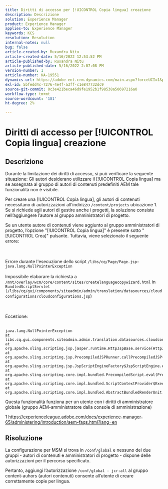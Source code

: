 ```yaml
---
title: Diritti di accesso per [!UICONTROL Copia lingua] creazione
description: Descrizione
solution: Experience Manager
product: Experience Manager
applies-to: Experience Manager
keywords: KCS
resolution: Resolution
internal-notes: null
bug: false
article-created-by: Ruxandra Nitu
article-created-date: 5/16/2022 12:53:52 PM
article-published-by: Ruxandra Nitu
article-published-date: 5/16/2022 2:07:08 PM
version-number: 1
article-number: KA-19551
dynamics-url: https://adobe-ent.crm.dynamics.com/main.aspx?forceUCI=1&pagetype=entityrecord&etn=knowledgearticle&id=2e4a6f36-17d5-ec11-a7b5-000d3a37750e
exl-id: 5bfedd4c-7276-4e4f-a3ff-c1e847732dc9
source-git-commit: 0c3e421beca46d9fe1952b1f98538a50697216a0
workflow-type: tm+mt
source-wordcount: '181'
ht-degree: 2%

---
```


# Diritti di accesso per [!UICONTROL Copia lingua] creazione

## Descrizione


Durante la limitazione dei diritti di accesso, si può verificare la seguente situazione: Gli autori desiderano utilizzare il [!UICONTROL Copia lingua] ma se assegnata al gruppo di autori di contenuti predefiniti AEM tale funzionalità non è visibile.

Per creare una [!UICONTROL Copia lingua], gli autori di contenuti necessitano di autorizzazioni all&#39;indirizzo `/content/projects` ubicazione 1. Se si richiede agli autori di gestire anche i progetti, la soluzione consiste nell’aggiungere l’autore al gruppo amministratori di progetto.

Se un utente autore di contenuti viene aggiunto al gruppo amministratori di progetto, l’opzione &quot;[!UICONTROL Copia lingua]&quot; è presente sotto &quot;[!UICONTROL Crea]&quot; pulsante. Tuttavia, viene selezionato il seguente errore:


<br><br>Errore durante l&#39;esecuzione dello script `/libs/cq/Page/Page.jsp: java.lang.NullPointerException`<br><br>
Impossibile elaborare la richiesta a `/mnt/overlay/wcm/core/content/sites/createlanguagecopywizard.html` in `BundledScriptServlet (/libs/cq/gui/components/siteadmin/admin/translation/datasources/cloudconfigurations/cloudconfigurations.jsp`)

<br><br>Eccezione:<br><br>

```
java.lang.NullPointerException
at libs.cq.gui.components.siteadmin.admin.translation.datasources.cloudconfigurations.cloudconfigurations__002e__jsp._jspService(cloudconfigurations__002e__jsp.java:183)
at org.apache.sling.scripting.jsp.jasper.runtime.HttpJspBase.service(HttpJspBase.java:70)
at org.apache.sling.scripting.jsp.PrecompiledJSPRunner.callPrecompiledJSP(PrecompiledJSPRunner.java:72)
at org.apache.sling.scripting.jsp.JspScriptEngineFactory$JspScriptEngine.eval(JspScriptEngineFactory.java:583)
at org.apache.sling.scripting.core.impl.bundled.PrecompiledScript.eval(PrecompiledScript.java:56)
at org.apache.sling.scripting.core.impl.bundled.ScriptContextProvider$ExecutableContext.eval(ScriptContextProvider.java:170)
at org.apache.sling.scripting.core.impl.bundled.AbstractBundledRenderUnit.eval(AbstractBundledRenderUnit.java:135)
```




Questa funzionalità funziona per un utente con i diritti di amministratore globale (gruppo AEM-amministratore dalla console di amministrazione)



1 https://experienceleague.adobe.com/docs/experience-manager-65/administering/introduction/aem-faqs.html?lang=en


## Risoluzione


La configurazione per MSM si trova in `/conf/global` e nessuno dei due gruppi - autori di contenuti e amministratori di progetto - dispone delle autorizzazioni per il percorso specificato.

Pertanto, aggiungi l’autorizzazione `/conf/global - jcr:all` al gruppo content-auhors (autori contenuti) consente all’utente di creare correttamente copie per lingua.
